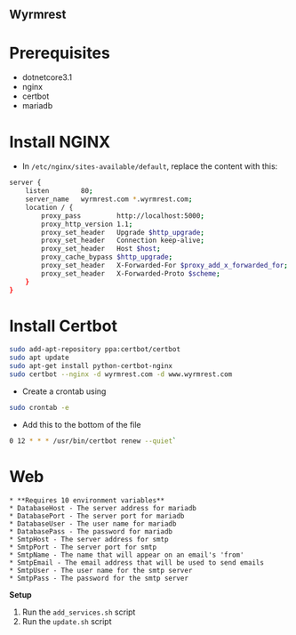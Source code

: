 ## Wyrmrest

# Prerequisites
* dotnetcore3.1
* nginx
* certbot
* mariadb

# Install NGINX
* In `/etc/nginx/sites-available/default`, replace the content with this:
```sh
server {
    listen        80;
    server_name   wyrmrest.com *.wyrmrest.com;
    location / {
        proxy_pass         http://localhost:5000;
        proxy_http_version 1.1;
        proxy_set_header   Upgrade $http_upgrade;
        proxy_set_header   Connection keep-alive;
        proxy_set_header   Host $host;
        proxy_cache_bypass $http_upgrade;
        proxy_set_header   X-Forwarded-For $proxy_add_x_forwarded_for;
        proxy_set_header   X-Forwarded-Proto $scheme;
    }
}
```

# Install Certbot
```sh
sudo add-apt-repository ppa:certbot/certbot
sudo apt update
sudo apt-get install python-certbot-nginx
sudo certbot --nginx -d wyrmrest.com -d www.wyrmrest.com
```
* Create a crontab using 
```sh
sudo crontab -e
```
* Add this to the bottom of the file
```sh
0 12 * * * /usr/bin/certbot renew --quiet`
```

# Web
	* **Requires 10 environment variables**
	* DatabaseHost - The server address for mariadb
    * DatabasePort - The server port for mariadb
    * DatabaseUser - The user name for mariadb
    * DatabasePass - The password for mariadb
    * SmtpHost - The server address for smtp
    * SmtpPort - The server port for smtp
    * SmtpName - The name that will appear on an email's 'from'
    * SmtpEmail - The email address that will be used to send emails
    * SmtpUser - The user name for the smtp server
    * SmtpPass - The password for the smtp server

**Setup**
1. Run the `add_services.sh` script
1. Run the `update.sh` script
